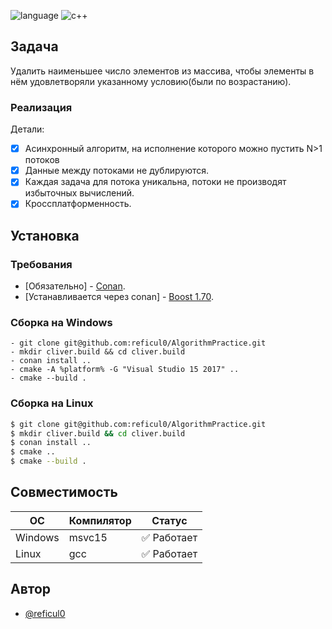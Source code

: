 ![language](https://img.shields.io/badge/language-c++-blue.svg)
![c++](https://img.shields.io/badge/std-c++14-blue.svg)

## Задача

Удалить наименьшее число элементов из массива, чтобы элементы в нём удовлетворяли указанному условию(были по возрастанию).

### Реализация
Детали:
* [x] Асинхронный алгоритм, на исполнение которого можно пустить N>1 потоков
* [x] Данные между потоками не дублируются.
* [x] Каждая задача для потока уникальна, потоки не производят избыточных вычислений.
* [x] Кроссплатформенность.

## Установка

### Требования

* [Обязательно] - [Conan](https://conan.io/).
* [Устанавливается через conan] - [Boost 1.70](http://www.boost.org/).

### Сборка на Windows

```shell
- git clone git@github.com:reficul0/AlgorithmPractice.git
- mkdir cliver.build && cd cliver.build
- conan install ..
- cmake -A %platform% -G "Visual Studio 15 2017" ..
- cmake --build .
```
### Сборка на Linux

```bash
$ git clone git@github.com:reficul0/AlgorithmPractice.git
$ mkdir cliver.build && cd cliver.build
$ conan install ..
$ cmake ..
$ cmake --build .
```
## Совместимость

ОС           | Компилятор    | Статус
------------ | ------------- | -------------
Windows      | msvc15        | :white_check_mark: Работает
Linux        | gcc           | :white_check_mark: Работает

## Автор

* [@reficul0](https://github.com/reficul0)
